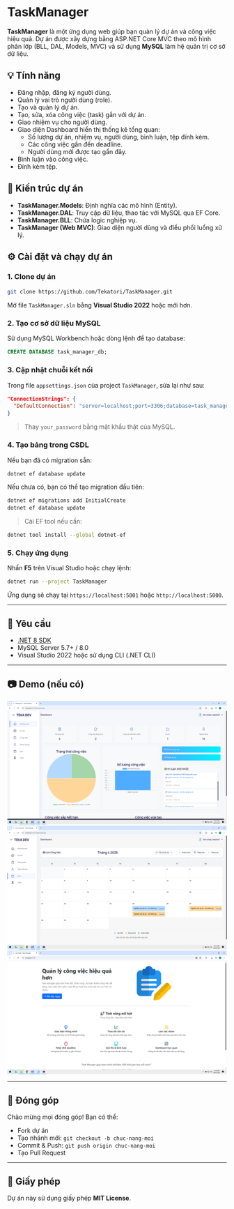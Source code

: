 
# TaskManager

**TaskManager** là một ứng dụng web giúp bạn quản lý dự án và công việc hiệu quả. Dự án được xây dựng bằng ASP.NET Core MVC theo mô hình phân lớp (BLL, DAL, Models, MVC) và sử dụng **MySQL** làm hệ quản trị cơ sở dữ liệu.

## 💡 Tính năng

- Đăng nhập, đăng ký người dùng.
- Quản lý vai trò người dùng (role).
- Tạo và quản lý dự án.
- Tạo, sửa, xóa công việc (task) gắn với dự án.
- Giao nhiệm vụ cho người dùng.
- Giao diện Dashboard hiển thị thống kê tổng quan:
  - Số lượng dự án, nhiệm vụ, người dùng, bình luận, tệp đính kèm.
  - Các công việc gần đến deadline.
  - Người dùng mới được tạo gần đây.
- Bình luận vào công việc.
- Đính kèm tệp.

## 🧱 Kiến trúc dự án

- **TaskManager.Models**: Định nghĩa các mô hình (Entity).
- **TaskManager.DAL**: Truy cập dữ liệu, thao tác với MySQL qua EF Core.
- **TaskManager.BLL**: Chứa logic nghiệp vụ.
- **TaskManager (Web MVC)**: Giao diện người dùng và điều phối luồng xử lý.

## ⚙️ Cài đặt và chạy dự án

### 1. Clone dự án

```bash
git clone https://github.com/Tekatori/TaskManager.git
```

Mở file `TaskManager.sln` bằng **Visual Studio 2022** hoặc mới hơn.

### 2. Tạo cơ sở dữ liệu MySQL

Sử dụng MySQL Workbench hoặc dòng lệnh để tạo database:

```sql
CREATE DATABASE task_manager_db;
```

### 3. Cập nhật chuỗi kết nối

Trong file `appsettings.json` của project `TaskManager`, sửa lại như sau:

```json
"ConnectionStrings": {
  "DefaultConnection": "server=localhost;port=3306;database=task_manager_db;user=root;password=your_password"
}
```

> Thay `your_password` bằng mật khẩu thật của MySQL.

### 4. Tạo bảng trong CSDL

Nếu bạn đã có migration sẵn:

```bash
dotnet ef database update
```

Nếu chưa có, bạn có thể tạo migration đầu tiên:

```bash
dotnet ef migrations add InitialCreate
dotnet ef database update
```

> Cài EF tool nếu cần:
```bash
dotnet tool install --global dotnet-ef
```

### 5. Chạy ứng dụng

Nhấn **F5** trên Visual Studio hoặc chạy lệnh:

```bash
dotnet run --project TaskManager
```

Ứng dụng sẽ chạy tại `https://localhost:5001` hoặc `http://localhost:5000`.

---

## 📌 Yêu cầu

- [.NET 8 SDK](https://dotnet.microsoft.com/download/dotnet/8.0)
- MySQL Server 5.7+ / 8.0
- Visual Studio 2022 hoặc sử dụng CLI (.NET CLI)

---

## 📷 Demo (nếu có)

![Dashboard](TaskManager/wwwroot/img/dashboard.png)
![Calendar](TaskManager/wwwroot/img/calendar.png)
![Home](TaskManager/wwwroot/img/home.png)

---

## 🤝 Đóng góp

Chào mừng mọi đóng góp! Bạn có thể:

- Fork dự án
- Tạo nhánh mới: `git checkout -b chuc-nang-moi`
- Commit & Push: `git push origin chuc-nang-moi`
- Tạo Pull Request

---

## 📄 Giấy phép

Dự án này sử dụng giấy phép **MIT License**.

